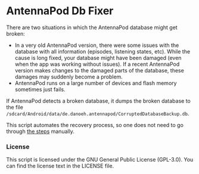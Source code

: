 # AntennaPod Db Fixer 

There are two situations in which the AntennaPod database might get broken:

- In a very old AntennaPod version, there were some issues with the database with all information (episodes, listening states, etc). While the cause is long fixed, your database might have been damaged (even when the app was working without issues). If a recent AntennaPod version makes changes to the damaged parts of the database, these damages may suddenly become a problem.
- AntennaPod runs on a large number of devices and flash memory sometimes just fails.

If AntennaPod detects a broken database, it dumps the broken database to the file `/sdcard/Android/data/de.danoeh.antennapod/CorruptedDatabaseBackup.db`.

This script automates the recovery process, so one does not need to go through [the steps](https://antennapod.org/documentation/bugs-first-aid/database-error) manually.

### License
This script is licensed under the GNU General Public License (GPL-3.0). You can find the license text in the LICENSE file.
